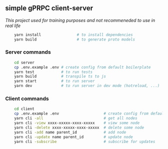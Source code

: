 ## simple gPRPC client-server

<em> This project used for training purposes and not
recommeneded to use in real life </em>

```sh
    yarn install                # to install dependencies
    yarn build                  # to generate proto models
```

### Server commands

```sh
    cd server
    cp .env.example .env # create config from default boilerplate
    yarn test            # to run tests
    yarn build           # transpile ts to js
    yarn start           # to run server
    yarn dev             # to run server in dev mode (hotreload, ...)
```

### Client commands

```sh
    cd client
    cp .env.example .env                    # create config from default boilerplate
    yarn cli -all                           # get all nodes
    yarn cli -view xxxx-xxxxx-xxxx-xxxxx    # view some node
    yarn cli -delete xxxx-xxxxx-xxxx-xxxxx  # delete some node
    yarn cli -add name parent_id            # add node
    yarn cli -update name parent_id         # update node
    yarn cli -subscribe                     # subscribe for updates
```
